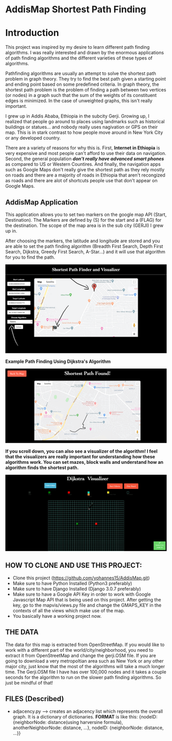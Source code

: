 # AddisMap Shortest Path Finding 

# Introduction

This project was inspired by my desire to learn different path finding algorithms. I was really interested and drawn by the enormous applications of path finding algorithms and the different varieties of these types of algorithms.

Pathfinding algorithms are usually an attempt to solve the shortest path problem in graph theory. They try to find the best path given a starting point and ending point based on some predefined criteria. In graph theory, the shortest path problem is the problem of finding a path between two vertices (or nodes) in a graph such that the sum of the weights of its constituent edges is minimized. In the case of unweighted graphs, this isn't really important.

I grew up in Addis Ababa, Ethiopia in the subcity Gerji. Growing up, I realized that people go around to places using landmarks such as historical buildings or statues... and nobody really uses nagivation or GPS on their map. This is in stark contrast to how people move around in New York City or any developed country. 

There are a variety of reasons for why this is. First, **Internet in Ethiopia** is very expensive and most people can't afford to use their data on navigation. Second, the general population ***don't really have advanced smart phones*** as compared to US or Western Countires. And finally, the navigation apps such as Google Maps don't really give the shortest path as they rely mostly on roads and there are a majority of roads in Ethiopia that aren't recongized as roads and there are alot of shortcuts people use that don't appear on Google Maps.

## AddisMap Application

This application allows you to set two markers on the google map API (Start, Destination). The Markers are defined by (S) for the start and a (FLAG) for the destination. The scope of the map area is in the sub city (GERJI) I grew up in. 

After choosing the markers, the latitude and longitude are stored and you are able to set the path finding algorithm (Breadth First Search, Depth First Search, Dijkstra, Greedy First Search, A-Star...) and it will use that algorithm for you to find the path.

![](images/frontpage.png)

**Example Path Finding Using Dijkstra's Algorithm**

![](images/path.png)

**If you scroll down, you can also see a visualizer of the algorithm! I feel that the visualizers are really important for understanding how these algorithms work. You can set mazes, block walls and understand how an algorithm finds the shortest path.**

![](images/visualizer.gif)

## HOW TO CLONE AND USE THIS PROJECT:

* Clone this project (https://github.com/yohannes15/AddisMap.git)
* Make sure to have Python Installed (Python3 preferably)
* Make sure to have Django Installed (Django 3.0.7 preferably)
* Make sure to have a Google API Key in order to work with Google Javascript Map API that is being used on this project. After getting the key, go to the mapvis/views.py file and change the GMAPS_KEY in the contexts of all the views which make use of the map.
* You basically have a working project now.

## THE DATA

The data for this map is extracted from OpenStreetMap. If you would like to work with a different part of the world/city/neighborhood, you need to extract it from OpenStreetMap and change the gerji.OSM file. If you are going to download a very metropoltian area such as New York or any other major city, just know that the most of the algorithms will take a much longer time. The Gerji.OSM file I have has over 100,000 nodes and it takes a couple seconds for the algorithm to run on the slower path finding algorithms. So just be mindful of that!

## FILES (Described)

* adjacency.py --> creates an adjacency list which represents the overall graph. It is a dictionary of dictionaries. 
**FORMAT** is like this: {nodeID: {neighborNode: distance(using harversine formula), anotherNeighborNode: distance, ...}, nodeID: {neighborNode: distance, ...}}


















